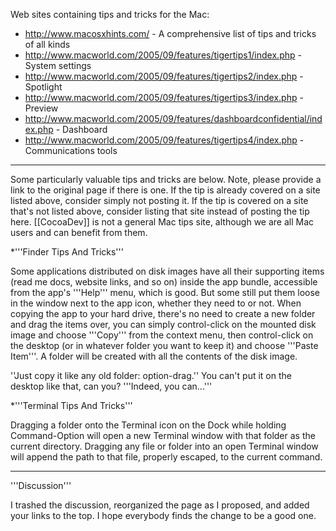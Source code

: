 

Web sites containing tips and tricks for the Mac:


* http://www.macosxhints.com/ - A comprehensive list of tips and tricks of all kinds
* http://www.macworld.com/2005/09/features/tigertips1/index.php - System settings
* http://www.macworld.com/2005/09/features/tigertips2/index.php - Spotlight
* http://www.macworld.com/2005/09/features/tigertips3/index.php - Preview
* http://www.macworld.com/2005/09/features/dashboardconfidential/index.php - Dashboard
* http://www.macworld.com/2005/09/features/tigertips4/index.php - Communications tools


----

Some particularly valuable tips and tricks are below. Note, please provide a link to the original page if there is one. If the tip is already covered on a site listed above, consider simply not posting it. If the tip is covered on a site that's not listed above, consider listing that site instead of posting the tip here. [[CocoaDev]] is not a general Mac tips site, although we are all Mac users and can benefit from them.



*'''Finder Tips And Tricks'''

Some applications distributed on disk images have all their supporting items (read me docs, website links, and so on) inside the app bundle, accessible from the app's '''Help''' menu, which is good. But some still put them loose in the window next to the app icon, whether they need to or not. When copying the app to your hard drive, there's no need to create a new folder and drag the items over, you can simply control-click on the mounted disk image and choose '''Copy''' from the context menu, then control-click on the desktop (or in whatever folder you want to keep it) and choose '''Paste Item'''. A folder will be created with all the contents of the disk image.

''Just copy it like any old folder: option-drag.'' You can't put it on the desktop like that, can you? '''Indeed, you can...'''

*'''Terminal Tips And Tricks'''

Dragging a folder onto the Terminal icon on the Dock while holding Command-Option will open a new Terminal window with that folder as the current directory. Dragging any file or folder into an open Terminal window will append the path to that file, properly escaped, to the current command.



----

'''Discussion'''

I trashed the discussion, reorganized the page as I proposed, and added your links to the top. I hope everybody finds the change to be a good one.